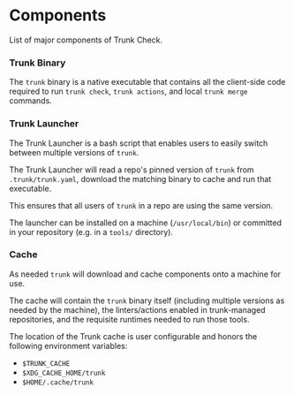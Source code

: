 # Components

List of major components of Trunk Check.

### Trunk Binary

The `trunk` binary is a native executable that contains all the client-side code required to run `trunk check`, `trunk actions`, and local `trunk merge` commands.

### Trunk Launcher

The Trunk Launcher is a bash script that enables users to easily switch between multiple versions of `trunk`.

The Trunk Launcher will read a repo's pinned version of `trunk` from `.trunk/trunk.yaml`, download the matching binary to cache and run that executable.

This ensures that all users of `trunk` in a repo are using the same version.

The launcher can be installed on a machine (`/usr/local/bin`) or committed in your repository (e.g. in a `tools/` directory).

### Cache

As needed `trunk` will download and cache components onto a machine for use.

The cache will contain the `trunk` binary itself (including multiple versions as needed by the machine), the linters/actions enabled in trunk-managed repositories, and the requisite runtimes needed to run those tools.

The location of the Trunk cache is user configurable and honors the following environment variables:

- `$TRUNK_CACHE`
- `$XDG_CACHE_HOME/trunk`
- `$HOME/.cache/trunk`

